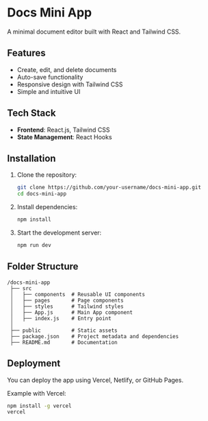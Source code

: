 # Docs Mini App

A minimal document editor built with React and Tailwind CSS.

## Features
- Create, edit, and delete documents
- Auto-save functionality
- Responsive design with Tailwind CSS
- Simple and intuitive UI

## Tech Stack
- **Frontend**: React.js, Tailwind CSS
- **State Management**: React Hooks

## Installation

1. Clone the repository:
   ```bash
   git clone https://github.com/your-username/docs-mini-app.git
   cd docs-mini-app
   ```

2. Install dependencies:
   ```bash
   npm install
   ```

3. Start the development server:
   ```bash
   npm run dev
   ```

## Folder Structure
```
/docs-mini-app
 ├── src
 │   ├── components  # Reusable UI components
 │   ├── pages       # Page components
 │   ├── styles      # Tailwind styles
 │   ├── App.js      # Main App component
 │   ├── index.js    # Entry point
 │
 ├── public          # Static assets
 ├── package.json    # Project metadata and dependencies
 ├── README.md       # Documentation
```

## Deployment
You can deploy the app using Vercel, Netlify, or GitHub Pages.

Example with Vercel:
```bash
npm install -g vercel
vercel
```
